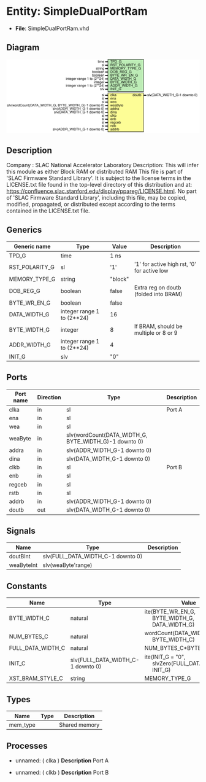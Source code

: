 # Entity: SimpleDualPortRam

- **File**: SimpleDualPortRam.vhd
## Diagram

![Diagram](SimpleDualPortRam.svg "Diagram")
## Description

Company    : SLAC National Accelerator Laboratory
Description: This will infer this module as either Block RAM or distributed RAM
This file is part of 'SLAC Firmware Standard Library'.
It is subject to the license terms in the LICENSE.txt file found in the
top-level directory of this distribution and at:
   https://confluence.slac.stanford.edu/display/ppareg/LICENSE.html.
No part of 'SLAC Firmware Standard Library', including this file,
may be copied, modified, propagated, or distributed except according to
the terms contained in the LICENSE.txt file.
## Generics

| Generic name   | Type                       | Value   | Description                                 |
| -------------- | -------------------------- | ------- | ------------------------------------------- |
| TPD_G          | time                       | 1 ns    |                                             |
| RST_POLARITY_G | sl                         | '1'     | '1' for active high rst, '0' for active low |
| MEMORY_TYPE_G  | string                     | "block" |                                             |
| DOB_REG_G      | boolean                    | false   | Extra reg on doutb (folded into BRAM)       |
| BYTE_WR_EN_G   | boolean                    | false   |                                             |
| DATA_WIDTH_G   | integer range 1 to (2**24) | 16      |                                             |
| BYTE_WIDTH_G   | integer                    | 8       | If BRAM, should be multiple or 8 or 9       |
| ADDR_WIDTH_G   | integer range 1 to (2**24) | 4       |                                             |
| INIT_G         | slv                        | "0"     |                                             |
## Ports

| Port name | Direction | Type                                                  | Description |
| --------- | --------- | ----------------------------------------------------- | ----------- |
| clka      | in        | sl                                                    | Port A      |
| ena       | in        | sl                                                    |             |
| wea       | in        | sl                                                    |             |
| weaByte   | in        | slv(wordCount(DATA_WIDTH_G, BYTE_WIDTH_G)-1 downto 0) |             |
| addra     | in        | slv(ADDR_WIDTH_G-1 downto 0)                          |             |
| dina      | in        | slv(DATA_WIDTH_G-1 downto 0)                          |             |
| clkb      | in        | sl                                                    | Port B      |
| enb       | in        | sl                                                    |             |
| regceb    | in        | sl                                                    |             |
| rstb      | in        | sl                                                    |             |
| addrb     | in        | slv(ADDR_WIDTH_G-1 downto 0)                          |             |
| doutb     | out       | slv(DATA_WIDTH_G-1 downto 0)                          |             |
## Signals

| Name       | Type                              | Description |
| ---------- | --------------------------------- | ----------- |
| doutBInt   | slv(FULL_DATA_WIDTH_C-1 downto 0) |             |
| weaByteInt | slv(weaByte'range)                |             |
## Constants

| Name              | Type                              | Value                                                                                                                          | Description |
| ----------------- | --------------------------------- | ------------------------------------------------------------------------------------------------------------------------------ | ----------- |
| BYTE_WIDTH_C      | natural                           |  ite(BYTE_WR_EN_G,<br><span style="padding-left:20px"> BYTE_WIDTH_G,<br><span style="padding-left:20px"> DATA_WIDTH_G)         |             |
| NUM_BYTES_C       | natural                           |  wordCount(DATA_WIDTH_G,<br><span style="padding-left:20px"> BYTE_WIDTH_C)                                                     |             |
| FULL_DATA_WIDTH_C | natural                           |  NUM_BYTES_C*BYTE_WIDTH_C                                                                                                      |             |
| INIT_C            | slv(FULL_DATA_WIDTH_C-1 downto 0) |  ite(INIT_G = "0",<br><span style="padding-left:20px"> slvZero(FULL_DATA_WIDTH_C),<br><span style="padding-left:20px"> INIT_G) |             |
| XST_BRAM_STYLE_C  | string                            |  MEMORY_TYPE_G                                                                                                                 |             |
## Types

| Name     | Type | Description   |
| -------- | ---- | ------------- |
| mem_type |      | Shared memory |
## Processes
- unnamed: ( clka )
**Description**
Port A

- unnamed: ( clkb )
**Description**
Port B

